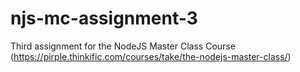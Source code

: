 # njs-mc-assignment-3
Third assignment for the NodeJS Master Class Course (https://pirple.thinkific.com/courses/take/the-nodejs-master-class/)
